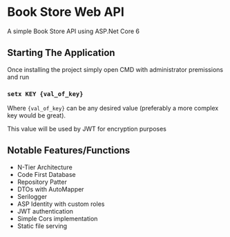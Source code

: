 # Book Store Web API
A simple Book Store API using ASP.Net Core 6

## Starting The Application
Once installing the project simply open CMD with administrator premissions and run 

### `setx KEY {val_of_key}`

Where `{val_of_key}` can be any desired value (preferably a more complex key would be great).

This value will be used by JWT for encryption purposes 

## Notable Features/Functions

<ul>
  <li>N-Tier Architecture</li>
  <li>Code First Database</li>
  <li>Repository Patter</li>
  <li>DTOs with AutoMapper</li>
  <li>Serilogger</li>
  <li>ASP Identity with custom roles</li>
  <li>JWT authentication</li>
  <li>Simple Cors implementation</li>
  <li>Static file serving</li>
</ul>
